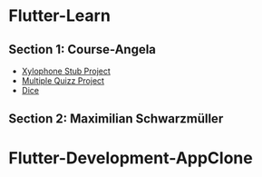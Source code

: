 # Flutter-Learn
## Section 1: Course-Angela

* [Xylophone Stub Project](https://github.com/G-Prometheus/xylophone)
* [Multiple Quizz Project](https://github.com/G-Prometheus/MultipleQuizz)
* [Dice](https://github.com/G-Prometheus/Dice)

## Section 2: Maximilian Schwarzmüller
# Flutter-Development-AppClone
